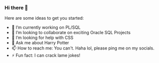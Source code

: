 ### Hi there 👋

 <!--**shobhnanayak99/shobhnanayak99** is a ✨ _special_ ✨ repository because its `README.md` (this file) appears on your GitHub profile.--> 

Here are some ideas to get you started:

- 🔭 I’m currently working on PL/SQL
- 👯 I’m looking to collaborate on exciting Oracle SQL Projects
- 🤔 I’m looking for help with CSS
- 💬 Ask me about Harry Potter
- 📫 How to reach me: You can't. Haha lol, please ping me on my socials.
- ⚡ Fun fact: I can crack lame jokes!

